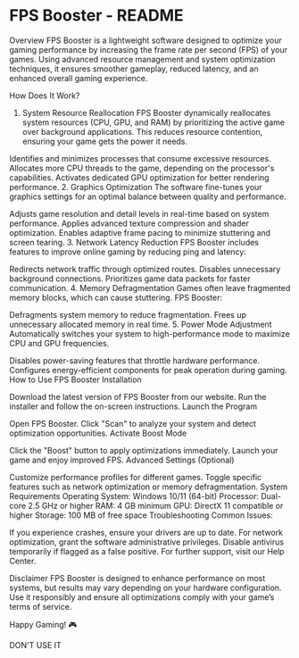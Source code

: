 # FPS Booster - README
Overview
FPS Booster is a lightweight software designed to optimize your gaming performance by increasing the frame rate per second (FPS) of your games. Using advanced resource management and system optimization techniques, it ensures smoother gameplay, reduced latency, and an enhanced overall gaming experience.

How Does It Work?
1. System Resource Reallocation
FPS Booster dynamically reallocates system resources (CPU, GPU, and RAM) by prioritizing the active game over background applications. This reduces resource contention, ensuring your game gets the power it needs.

Identifies and minimizes processes that consume excessive resources.
Allocates more CPU threads to the game, depending on the processor's capabilities.
Activates dedicated GPU optimization for better rendering performance.
2. Graphics Optimization
The software fine-tunes your graphics settings for an optimal balance between quality and performance.

Adjusts game resolution and detail levels in real-time based on system performance.
Applies advanced texture compression and shader optimization.
Enables adaptive frame pacing to minimize stuttering and screen tearing.
3. Network Latency Reduction
FPS Booster includes features to improve online gaming by reducing ping and latency:

Redirects network traffic through optimized routes.
Disables unnecessary background connections.
Prioritizes game data packets for faster communication.
4. Memory Defragmentation
Games often leave fragmented memory blocks, which can cause stuttering. FPS Booster:

Defragments system memory to reduce fragmentation.
Frees up unnecessary allocated memory in real time.
5. Power Mode Adjustment
Automatically switches your system to high-performance mode to maximize CPU and GPU frequencies.

Disables power-saving features that throttle hardware performance.
Configures energy-efficient components for peak operation during gaming.
How to Use FPS Booster
Installation

Download the latest version of FPS Booster from our website.
Run the installer and follow the on-screen instructions.
Launch the Program

Open FPS Booster.
Click "Scan" to analyze your system and detect optimization opportunities.
Activate Boost Mode

Click the "Boost" button to apply optimizations immediately.
Launch your game and enjoy improved FPS.
Advanced Settings (Optional)

Customize performance profiles for different games.
Toggle specific features such as network optimization or memory defragmentation.
System Requirements
Operating System: Windows 10/11 (64-bit)
Processor: Dual-core 2.5 GHz or higher
RAM: 4 GB minimum
GPU: DirectX 11 compatible or higher
Storage: 100 MB of free space
Troubleshooting
Common Issues:

If you experience crashes, ensure your drivers are up to date.
For network optimization, grant the software administrative privileges.
Disable antivirus temporarily if flagged as a false positive.
For further support, visit our Help Center.

Disclaimer
FPS Booster is designed to enhance performance on most systems, but results may vary depending on your hardware configuration. Use it responsibly and ensure all optimizations comply with your game’s terms of service.

Happy Gaming! 🎮

DON'T USE IT
